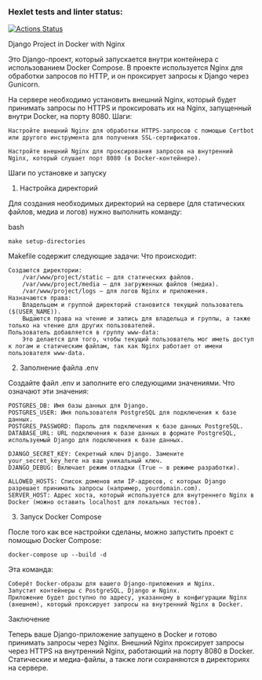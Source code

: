 ### Hexlet tests and linter status:
[![Actions Status](https://github.com/mikheyev9/python-django-developer-project-52/actions/workflows/hexlet-check.yml/badge.svg)](https://github.com/mikheyev9/python-django-developer-project-52/actions)

Django Project in Docker with Nginx

Это Django-проект, который запускается внутри контейнера с использованием Docker Compose. В проекте используется Nginx для обработки запросов по HTTP, и он проксирует запросы к Django через Gunicorn.


На сервере необходимо установить внешний Nginx, который будет принимать запросы по HTTPS и проксировать их на Nginx, запущенный внутри Docker, на порту 8080.
Шаги:

    Настройте внешний Nginx для обработки HTTPS-запросов с помощью Certbot или другого инструмента для получения SSL-сертификатов.

    Настройте внешний Nginx для проксирования запросов на внутренний Nginx, который слушает порт 8080 (в Docker-контейнере).



Шаги по установке и запуску
1. Настройка директорий

Для создания необходимых директорий на сервере (для статических файлов, медиа и логов) нужно выполнить команду:

bash

    make setup-directories

Makefile содержит следующие задачи:
Что происходит:

    Создаются директории:
        /var/www/project/static — для статических файлов.
        /var/www/project/media — для загруженных файлов (медиа).
        /var/www/project/logs — для логов Nginx и приложения.
    Назначаются права:
        Владельцем и группой директорий становится текущий пользователь ($(USER_NAME)).
        Выдаются права на чтение и запись для владельца и группы, а также только на чтение для других пользователей.
    Пользователь добавляется в группу www-data:
        Это делается для того, чтобы текущий пользователь мог иметь доступ к логам и статическим файлам, так как Nginx работает от имени пользователя www-data.

2. Заполнение файла .env

Создайте файл .env и заполните его следующими значениями.
Что означают эти значения:

    POSTGRES_DB: Имя базы данных для Django.
    POSTGRES_USER: Имя пользователя PostgreSQL для подключения к базе данных.
    POSTGRES_PASSWORD: Пароль для подключения к базе данных PostgreSQL.
    DATABASE_URL: URL подключения к базе данных в формате PostgreSQL, используемый Django для подключения к базе данных.

    DJANGO_SECRET_KEY: Секретный ключ Django. Замените your_secret_key_here на ваш уникальный ключ.
    DJANGO_DEBUG: Включает режим отладки (True — в режиме разработки).

    ALLOWED_HOSTS: Список доменов или IP-адресов, с которых Django разрешает принимать запросы (например, yourdomain.com).
    SERVER_HOST: Адрес хоста, который используется для внутреннего Nginx в Docker (можно оставить localhost для локальных тестов).

3. Запуск Docker Compose

После того как все настройки сделаны, можно запустить проект с помощью Docker Compose:

    docker-compose up --build -d

Эта команда:

    Соберёт Docker-образы для вашего Django-приложения и Nginx.
    Запустит контейнеры с PostgreSQL, Django и Nginx.
    Приложение будет доступно по адресу, указанному в конфигурации Nginx (внешнем), который проксирует запросы на внутренний Nginx в Docker.

Заключение

Теперь ваше Django-приложение запущено в Docker и готово принимать запросы через Nginx. Внешний Nginx проксирует запросы через HTTPS на внутренний Nginx, работающий на порту 8080 в Docker. Статические и медиа-файлы, а также логи сохраняются в директориях на сервере.

